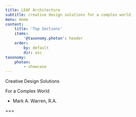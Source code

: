 ```yaml
---
title: LEAF Architecture
subtitle: creative design solutions for a complex world
menu: Home
content:
    title: 'Top Sections'
    items: 
        '@taxonomy.photon': header
    order:
        by: default
        dir: asc
taxonomy:
    photon:
        - showcase
---
```


Creative Design Solutions

For a Complex World

- Mark A. Warren, R.A.


===

